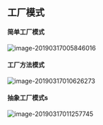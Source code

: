 



## 工厂模式

#### 简单工厂模式

![image-20190317005846016](https://upload-images.jianshu.io/upload_images/5141732-b9bb5c35fbc12488.png)



#### 工厂方法模式

![image-20190317010626273](https://upload-images.jianshu.io/upload_images/5141732-957cb8c815e548a8.png)

#### 抽象工厂模式s

![image-20190317011257745](https://upload-images.jianshu.io/upload_images/5141732-b97dbcb98668017a.png)